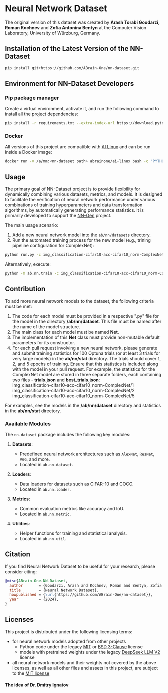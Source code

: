 # Neural Network Dataset
The original version of this dataset was created by <strong>Arash Torabi Goodarzi, Roman Kochnev</strong> and <strong>Zofia Antonina Bentyn</strong> at the Computer Vision Laboratory, University of Würzburg, Germany.

## Installation of the Latest Version of the NN-Dataset

```bash
pip install git+https://github.com/ABrain-One/nn-dataset.git
```

## Environment for NN-Dataset Developers
### Pip package manager
Create a virtual environment, activate it, and run the following command to install all the project dependencies:
```bash
pip install -r requirements.txt --extra-index-url https://download.pytorch.org/whl/cu124
```

### Docker
All versions of this project are compatible with <a href='https://hub.docker.com/r/abrainone/ai-linux' target='_blank'>AI Linux</a> and can be run inside a Docker image:
```bash
docker run -v /a/mm:<nn-dataset path> abrainone/ai-linux bash -c "PYTHONPATH=/a/mm python ab/nn/train.py"
```

## Usage

The primary goal of NN-Dataset project is to provide flexibility for dynamically combining various datasets, metrics, and models. It is designed to facilitate the verification of neural network performance under various combinations of training hyperparameters and data transformation algorithms, by automatically generating performance statistics. It is primarily developed to support the <a href="https://github.com/ABrain-One/nn-gen"> NN-Gen</a> project.

The main usage scenario:
1. Add a new neural network model into the `ab/nn/datasets` directory.
2. Run the automated training process for the new model (e.g., trining pipeline configuration for ComplexNet):
```bash
python run.py -c img_classification-cifar10-acc-cifar10_norm-ComplexNet
```

Alternatively, execute:
```bash
python -m ab.nn.train -c img_classification-cifar10-acc-cifar10_norm-ComplexNet
```

## Contribution

To add more neural network models to the dataset, the following criteria must be met:
1. The code for each model must be provided in a respective ".py" file for the model in the directory <strong>/ab/nn/dataset</strong>. This file must be named after the name of the model structure.
2. The main class for each model must be named <strong>Net</strong>.
3. The implementation of this <strong>Net</strong> class must provide non-mutable default parameters for its constructor.
4. For each pull request involving a new neural network, please generate and submit training statistics for 100 Optuna trials (or at least 3 trials for very large models) in the <strong>ab/nn/stat</strong> directory. The trials should cover 1, 2, and 5 epochs of training. Ensure that this statistics is included along with the model in your pull request. For example, the statistics for the ComplexNet model are stored in three separate folders, each containing two files - <strong>trials.json</strong> and <strong>best_trials.json</strong>:<br/>
img_classification-cifar10-acc-cifar10_norm-ComplexNet/1<br/>
img_classification-cifar10-acc-cifar10_norm-ComplexNet/2<br/>
img_classification-cifar10-acc-cifar10_norm-ComplexNet/5<br/>


For examples, see the models in the <strong>/ab/nn/dataset</strong> directory and statistics in the <strong>ab/nn/stat</strong> directory.

### Available Modules

The `nn-dataset` package includes the following key modules:

1. **Datasets**:
   - Predefined neural network architectures such as `AlexNet`, `ResNet`, `VGG`, and more.
   - Located in `ab.nn.dataset`.

2. **Loaders**:
   - Data loaders for datasets such as CIFAR-10 and COCO.
   - Located in `ab.nn.loader`.

3. **Metrics**:
   - Common evaluation metrics like accuracy and IoU.
   - Located in `ab.nn.metric`.

4. **Utilities**:
   - Helper functions for training and statistical analysis.
   - Located in `ab.nn.util`.


## Citation

If you find Neural Network Dataset to be useful for your research, please consider citing:
```bibtex
@misc{ABrain-One.NN-Dataset,
  author       = {Goodarzi, Arash and Kochnev, Roman and Bentyn, Zofia and Ignatov, Dmitry and Timofte, Radu},
  title        = {Neural Network Dataset},
  howpublished = {\url{https://github.com/ABrain-One/nn-dataset}},
  year         = {2024},
}
```

## Licenses

This project is distributed under the following licensing terms:
<ul><li>for neural network models adopted from other projects
  <ul>
    <li> Python code under the legacy <a href="Doc/Licenses/LICENSE-MIT-NNs.md">MIT</a> or <a href="Doc/Licenses/LICENSE-BSD-NNs.md">BSD 3-Clause</a> license</li>
    <li> models with pretrained weights under the legacy <a href="Doc/Licenses/LICENSE-DEEPSEEK-LLM-V2.md">DeepSeek LLM V2</a> license</li>
  </ul></li>
<li> all neural network models and their weights not covered by the above licenses, as well as all other files and assets in this project, are subject to the <a href="LICENSE.md">MIT license</a></li> 
</ul>

#### The idea of Dr. Dmitry Ignatov
